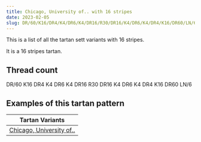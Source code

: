 ```yaml
---
title: Chicago, University of.. with 16 stripes
date: 2023-02-05
slug: DR/60/K16/DR4/K4/DR6/K4/DR16/R30/DR16/K4/DR6/K4/DR4/K16/DR60/LN/6
---
```

This is a list of all the tartan sett variants with 16 stripes.

It is a 16 stripes tartan.


## Thread count
DR/60 K16 DR4 K4 DR6 K4 DR16 R30 DR16 K4 DR6 K4 DR4 K16 DR60 LN/6

## Examples of this tartan pattern

| Tartan Variants |
|---------------|
| [Chicago, University of..](/variants/dr/60/k16/dr4/k4/dr6/k4/dr16/r30/dr16/k4/dr6/k4/dr4/k16/dr60/ln/6-dr800030-k000000-lne0e0e0-rc00000)||
